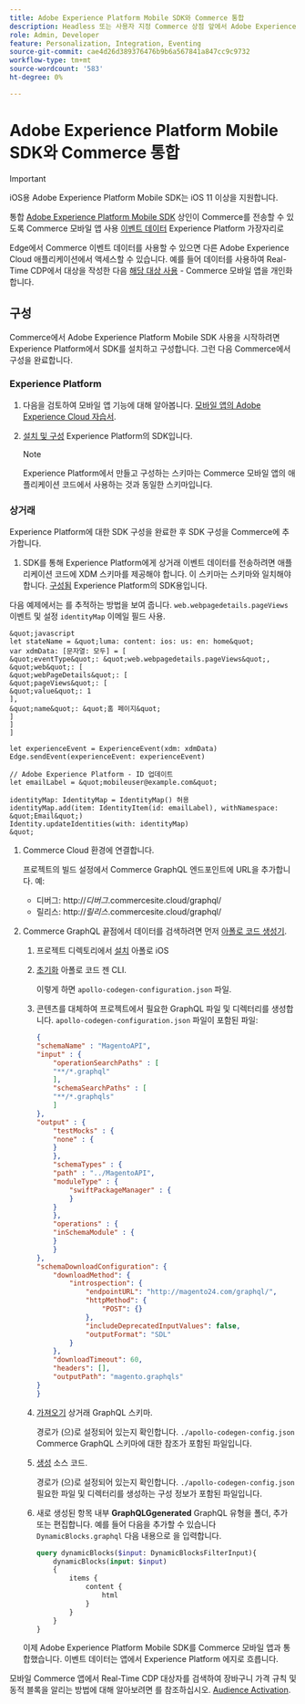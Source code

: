 ```yaml
---
title: Adobe Experience Platform Mobile SDK와 Commerce 통합
description: Headless 또는 사용자 지정 Commerce 상점 앞에서 Adobe Experience Platform Mobile SDK를 사용하는 방법에 대해 알아봅니다.
role: Admin, Developer
feature: Personalization, Integration, Eventing
source-git-commit: cae4d26d389376476b9b6a567841a847cc9c9732
workflow-type: tm+mt
source-wordcount: '583'
ht-degree: 0%

---
```


# Adobe Experience Platform Mobile SDK와 Commerce 통합

>[!IMPORTANT]
>
>iOS용 Adobe Experience Platform Mobile SDK는 iOS 11 이상을 지원합니다.

통합 [Adobe Experience Platform Mobile SDK](https://developer.adobe.com/client-sdks/documentation/) 상인이 Commerce를 전송할 수 있도록 Commerce 모바일 앱 사용  [이벤트 데이터](events.md) Experience Platform 가장자리로

Edge에서 Commerce 이벤트 데이터를 사용할 수 있으면 다른 Adobe Experience Cloud 애플리케이션에서 액세스할 수 있습니다. 예를 들어 데이터를 사용하여 Real-Time CDP에서 대상을 작성한 다음 [해당 대상 사용](https://experienceleague.adobe.com/docs/commerce-admin/customers/audience-activation.html) - Commerce 모바일 앱을 개인화합니다.

## 구성

Commerce에서 Adobe Experience Platform Mobile SDK 사용을 시작하려면 Experience Platform에서 SDK를 설치하고 구성합니다. 그런 다음 Commerce에서 구성을 완료합니다.

### Experience Platform

1. 다음을 검토하여 모바일 앱 기능에 대해 알아봅니다. [모바일 앱의 Adobe Experience Cloud 자습서](https://experienceleague.adobe.com/docs/platform-learn/implement-mobile-sdk/overview.html).

1. [설치 및 구성](https://developer.adobe.com/client-sdks/documentation/getting-started/) Experience Platform의 SDK입니다.

   >[!NOTE]
   >
   >Experience Platform에서 만들고 구성하는 스키마는 Commerce 모바일 앱의 애플리케이션 코드에서 사용하는 것과 동일한 스키마입니다.

### 상거래

Experience Platform에 대한 SDK 구성을 완료한 후 SDK 구성을 Commerce에 추가합니다.

1. SDK를 통해 Experience Platform에게 상거래 이벤트 데이터를 전송하려면 애플리케이션 코드에 XDM 스키마를 제공해야 합니다. 이 스키마는 스키마와 일치해야 합니다. [구성됨](https://developer.adobe.com/client-sdks/documentation/getting-started/set-up-schemas-and-datasets/) Experience Platform의 SDK용입니다.

다음 예제에서는 를 추적하는 방법을 보여 줍니다. `web.webpagedetails.pageViews` 이벤트 및 설정 `identityMap` 이메일 필드 사용.

    &quot;javascript
    let stateName = &quot;luma: content: ios: us: en: home&quot;
    var xdmData: [문자열: 모두] = [
    &quot;eventType&quot;: &quot;web.webpagedetails.pageViews&quot;,
    &quot;web&quot;: [
    &quot;webPageDetails&quot;: [
    &quot;pageViews&quot;: [
    &quot;value&quot;: 1
    ],
    &quot;name&quot;: &quot;홈 페이지&quot;
    ]
    ]
    ]
    
    let experienceEvent = ExperienceEvent(xdm: xdmData)
    Edge.sendEvent(experienceEvent: experienceEvent)
    
    // Adobe Experience Platform - ID 업데이트
    let emailLabel = &quot;mobileuser@example.com&quot;
    
    identityMap: IdentityMap = IdentityMap() 허용
    identityMap.add(item: IdentityItem(id: emailLabel), withNamespace: &quot;Email&quot;)
    Identity.updateIdentities(with: identityMap)
    &quot;

1. Commerce Cloud 환경에 연결합니다.

   프로젝트의 빌드 설정에서 Commerce GraphQL 엔드포인트에 URL을 추가합니다. 예:

   - 디버그: http://_디버그_.commercesite.cloud/graphql/
   - 릴리스: http://_릴리스_.commercesite.cloud/graphql/

1. Commerce GraphQL 끝점에서 데이터를 검색하려면 먼저 [아폴로 코드 생성기](https://www.apollographql.com/docs/ios/).

   1. 프로젝트 디렉토리에서 [설치](https://www.apollographql.com/docs/ios/get-started#1-install-the-apollo-frameworks) 아폴로 iOS

   1. [초기화](https://www.apollographql.com/docs/ios/code-generation/codegen-cli/#initialize) 아폴로 코드 젠 CLI.

      이렇게 하면 `apollo-codegen-configuration.json` 파일.

   1. 콘텐츠를 대체하여 프로젝트에서 필요한 GraphQL 파일 및 디렉터리를 생성합니다. `apollo-codegen-configuration.json` 파일이 포함된 파일:

      ```json
      {
      "schemaName" : "MagentoAPI",
      "input" : {
          "operationSearchPaths" : [
          "**/*.graphql"
          ],
          "schemaSearchPaths" : [
          "**/*.graphqls"
          ]
      },
      "output" : {
          "testMocks" : {
          "none" : {
          }
          },
          "schemaTypes" : {
          "path" : "../MagentoAPI",
          "moduleType" : {
              "swiftPackageManager" : {
              }
          }
          },
          "operations" : {
          "inSchemaModule" : {
          }
          }
      },
      "schemaDownloadConfiguration": {
          "downloadMethod": {
              "introspection": {
                  "endpointURL": "http://magento24.com/graphql/",
                  "httpMethod": {
                      "POST": {}
                  },
                  "includeDeprecatedInputValues": false,
                  "outputFormat": "SDL"
              }
          },
          "downloadTimeout": 60,
          "headers": [],
          "outputPath": "magento.graphqls"
      }
      }
      ```

   1. [가져오기](https://www.apollographql.com/docs/ios/code-generation/codegen-cli/#fetch-schema) 상거래 GraphQL 스키마.

      경로가 (으)로 설정되어 있는지 확인합니다. `./apollo-codegen-config.json` Commerce GraphQL 스키마에 대한 참조가 포함된 파일입니다.

   1. [생성](https://www.apollographql.com/docs/ios/code-generation/codegen-cli/#generate) 소스 코드.

      경로가 (으)로 설정되어 있는지 확인합니다. `./apollo-codegen-config.json` 필요한 파일 및 디렉터리를 생성하는 구성 정보가 포함된 파일입니다.

   1. 새로 생성된 항목 내부 **GraphQLGgenerated** GraphQL 유형을 폴더, 추가 또는 편집합니다. 예를 들어 다음을 추가할 수 있습니다 `DynamicBlocks.graphql` 다음 내용으로 을 입력합니다.

      ```graphql
      query dynamicBlocks($input: DynamicBlocksFilterInput){
          dynamicBlocks(input: $input)
          {
              items {
                  content {
                      html
                  }
              }
          }
      }
      ```

   이제 Adobe Experience Platform Mobile SDK를 Commerce 모바일 앱과 통합했습니다. 이벤트 데이터는 앱에서 Experience Platform 에지로 흐릅니다.

모바일 Commerce 앱에서 Real-Time CDP 대상자를 검색하여 장바구니 가격 규칙 및 동적 블록을 알리는 방법에 대해 알아보려면 를 참조하십시오. [Audience Activation](https://experienceleague.adobe.com/docs/commerce-admin/customers/audience-activation.html).
